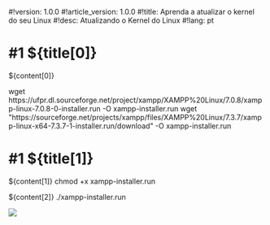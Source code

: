 #!version: 1.0.0
#!article_version: 1.0.0
#!title: Aprenda a atualizar o kernel do seu Linux
#!desc: Atualizando o Kernel do Linux
#!lang: pt

# #1 ${title[0]}
${content[0]}

<only32>
	<cmd>wget https://ufpr.dl.sourceforge.net/project/xampp/XAMPP%20Linux/7.0.8/xampp-linux-7.0.8-0-installer.run -O xampp-installer.run</cmd>
</only32>
<only64>
	<cmd>wget "https://sourceforge.net/projects/xampp/files/XAMPP%20Linux/7.3.7/xampp-linux-x64-7.3.7-1-installer.run/download"	-O xampp-installer.run</cmd>
</only64>

# #1 ${title[1]}
${content[1]}
<cmd>chmod +x xampp-installer.run</cmd>

${content[2]}
<cmd sudo>./xampp-installer.run</cmd>

<img src='xampp.png'>

<scripts>
	<only32>
		<file src='script_x86.sh' name='install_xampp.sh'>
	</only32>
	<only64>
		<file src='script_64.sh' name='install_xampp.sh'>
	</only64>
</scripts>